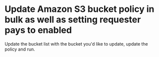 # Update Amazon S3 bucket policy in bulk as well as setting requester pays to enabled
Update the bucket list with the bucket you'd like to update, update the policy and run.
